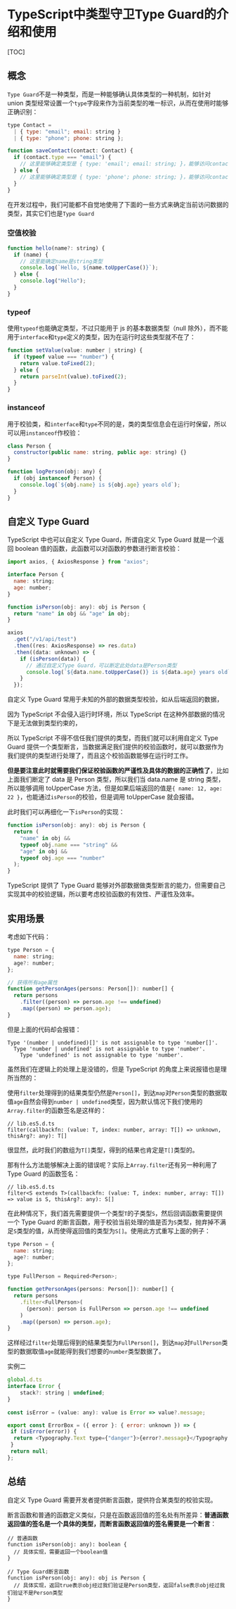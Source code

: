 # TypeScript中类型守卫Type Guard的介绍和使用

[TOC]

## 概念

`Type Guard`不是一种类型，而是一种能够确认具体类型的一种机制，如针对 union 类型经常设置一个`type`字段来作为当前类型的唯一标识，从而在使用时能够正确识别：

```js
type Contact =
  | { type: "email"; email: string }
  | { type: "phone"; phone: string };

function saveContact(contact: Contact) {
  if (contact.type === "email") {
    // 这里能够确定类型是 { type: 'email'; email: string; }，能够访问contact.email
  } else {
    // 这里能够确定类型是 { type: 'phone'; phone: string; }，能够访问contact.phone
  }
}
```

在开发过程中，我们可能都不自觉地使用了下面的一些方式来确定当前访问数据的类型，其实它们也是`Type Guard`

### 空值校验

```js
function hello(name?: string) {
  if (name) {
    // 这里能确定name是string类型
    console.log(`Hello, ${name.toUpperCase()}`);
  } else {
    console.log("Hello");
  }
}
```

### typeof

使用`typeof`也能确定类型，不过只能用于 js 的基本数据类型（null 除外），而不能用于`interface`和`type`定义的类型，因为在运行时这些类型就不在了：

```js
function setValue(value: number | string) {
  if (typeof value === "number") {
    return value.toFixed(2);
  } else {
    return parseInt(value).toFixed(2);
  }
}
```

### instanceof

用于校验类，和`interface`和`type`不同的是，类的类型信息会在运行时保留，所以可以用`instanceof`作校验：

```js
class Person {
  constructor(public name: string, public age: string) {}
}

function logPerson(obj: any) {
  if (obj instanceof Person) {
    console.log(`${obj.name} is ${obj.age} years old`);
  }
}
```

## 自定义 Type Guard

TypeScript 中也可以自定义 Type Guard，所谓自定义 Type Guard 就是一个返回 boolean 值的函数，此函数可以对函数的参数进行断言校验：

```js
import axios, { AxiosResponse } from "axios";

interface Person {
  name: string;
  age: number;
}

function isPerson(obj: any): obj is Person {
  return "name" in obj && "age" in obj;
}

axios
  .get("/v1/api/test")
  .then((res: AxiosResponse) => res.data)
  .then((data: unknown) => {
    if (isPerson(data)) {
      // 通过自定义Type Guard，可以断定此处data是Person类型
      console.log(`${data.name.toUpperCase()} is ${data.age} years old`);
    }
  });
```

自定义 Type Guard 常用于未知的外部的数据类型校验，如从后端返回的数据，

因为 TypeScript 不会侵入运行时环境，所以 TypeScript 在这种外部数据的情况下是无法做到类型约束的，

所以 TypeScript 不得不信任我们提供的类型，而我们就可以利用自定义 Type Guard 提供一个类型断言，当数据满足我们提供的校验函数时，就可以数据作为我们提供的类型进行处理了，而且这个校验函数能够在运行时工作。

**但是要注意此时就需要我们保证校验函数的严谨性及具体的数据的正确性了**，比如上面我们断定了 data 是 Person 类型，所以我们当 data.name 是 string 类型，所以能够调用 toUpperCase 方法，但是如果后端返回的值是`{ name: 12, age: 22 }`，也能通过`isPerson`的校验，但是调用 toUpperCase 就会报错。

此时我们可以再细化一下`isPerson`的实现：

```js
function isPerson(obj: any): obj is Person {
  return (
    "name" in obj &&
    typeof obj.name === "string" &&
    "age" in obj &&
    typeof obj.age === "number"
  );
}
```

TypeScript 提供了 Type Guard 能够对外部数据做类型断言的能力，但需要自己实现其中的校验逻辑，所以要考虑校验函数的有效性、严谨性及效率。

## 实用场景

考虑如下代码：

```js
type Person = {
  name: string;
  age?: number;
};

// 获得所有age属性
function getPersonAges(persons: Person[]): number[] {
  return persons
    .filter((person) => person.age !== undefined)
    .map((person) => person.age);
}
```

但是上面的代码却会报错：

```
Type '(number | undefined)[]' is not assignable to type 'number[]'.
  Type 'number | undefined' is not assignable to type 'number'.
    Type 'undefined' is not assignable to type 'number'.
```

虽然我们在逻辑上的处理上是没错的，但是 TypeScript 的角度上来说报错也是理所当然的：

使用`filter`处理得到的结果类型仍然是`Person[]`，到达`map`对`Person`类型的数据取值`age`自然会得到`number | undefined`类型，因为默认情况下我们使用的`Array.filter`的函数签名是这样的：

```
// lib.es5.d.ts
filter(callbackfn: (value: T, index: number, array: T[]) => unknown, thisArg?: any): T[]
```

很显然，此时我们的数组为`T[]`类型，得到的结果也肯定是`T[]`类型的。

那有什么方法能够解决上面的错误呢？实际上`Array.filter`还有另一种利用了 Type Guard 的函数签名：

```
// lib.es5.d.ts
filter<S extends T>(callbackfn: (value: T, index: number, array: T[]) => value is S, thisArg?: any): S[]
```

在此种情况下，我们首先需要提供一个类型`T`的子类型`S`，然后回调函数需要提供一个 Type Guard 的断言函数，用于校验当前处理的值是否为`S`类型，抛弃掉不满足`S`类型的值，从而使得返回值的类型为`S[]`。使用此方式重写上面的例子：

```js
type Person = {
  name: string;
  age?: number;
};

type FullPerson = Required<Person>;

function getPersonAges(persons: Person[]): number[] {
  return persons
    .filter<FullPerson>(
      (person): person is FullPerson => person.age !== undefined
    )
    .map((person) => person.age);
}
```

这样经过`filter`处理后得到的结果类型为`FullPerson[]`，到达`map`对`FullPerson`类型的数据取值`age`就能得到我们想要的`number`类型数据了。





实例二

```js
global.d.ts
interface Error {
    stack?: string | undefined;
}
    
const isError = (value: any): value is Error => value?.message;

export const ErrorBox = ({ error }: { error: unknown }) => {
 if (isError(error)) {
  return <Typography.Text type={"danger"}>{error?.message}</Typography.Text>;
 }
 return null;
};
```



## 总结

自定义 Type Guard 需要开发者提供断言函数，提供符合某类型的校验实现。

断言函数和普通的函数定义类似，只是在函数返回值的签名处有所差异：**普通函数返回值的签名是一个具体的类型，而断言函数返回值的签名需要是一个断言**：

```
// 普通函数
function isPerson(obj: any): boolean {
  // 具体实现，需要返回一个boolean值
}

// Type Guard断言函数
function isPerson(obj: any): obj is Person {
  // 具体实现，返回true表示obj经过我们验证是Person类型，返回false表示obj经过我们验证不是Person类型
}
```